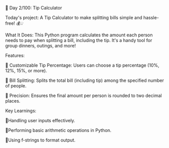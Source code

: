 🚀 Day 2/100: Tip Calculator

Today's project: A Tip Calculator to make splitting bills simple and hassle-free! 💰💡

What It Does:
This Python program calculates the amount each person needs to pay when splitting a bill, including the tip. It's a handy tool for group dinners, outings, and more!


Features:

🧮 Customizable Tip Percentage: Users can choose a tip percentage (10%, 12%, 15%, or more).

👥 Bill Splitting: Splits the total bill (including tip) among the specified number of people.

🔢 Precision: Ensures the final amount per person is rounded to two decimal places.


Key Learnings:

🔴Handling user inputs effectively.

🔴Performing basic arithmetic operations in Python.

🔴Using f-strings to format output.
